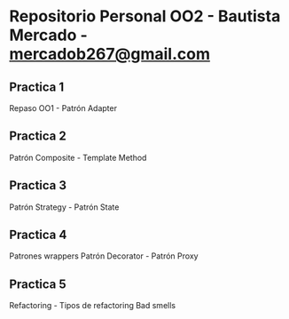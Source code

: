 # Repositorio Personal OO2 - Bautista Mercado - mercadob267@gmail.com

## Practica 1

  Repaso OO1 - Patrón Adapter

## Practica 2

  Patrón Composite - Template Method

## Practica 3

  Patrón Strategy - Patrón State

## Practica 4

  Patrones wrappers
  Patrón Decorator - Patrón Proxy

## Practica 5

  Refactoring - Tipos de refactoring
  Bad smells
